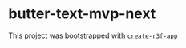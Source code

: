 # butter-text-mvp-next

This project was bootstrapped with [`create-r3f-app`](https://github.com/utsuboco/create-r3f-app)